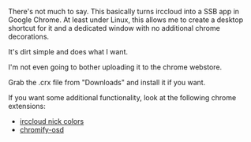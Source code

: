 There's not much to say. This basically turns irccloud into a SSB app in Google Chrome.
At least under Linux, this allows me to create a desktop shortcut for it and a dedicated window with no additional chrome decorations.

It's dirt simple and does what I want.

I'm not even going to bother uploading it to the chrome webstore.

Grab the .crx file from "Downloads" and install it if you want.

If you want some additional functionality, look at the following chrome extensions:

- [irccloud nick colors](https://chrome.google.com/webstore/detail/jhgnpcfeahhdnaddcbfhpncapfciline)
- [chromify-osd](https://chrome.google.com/webstore/detail/nmgdlkljbfeeinemfljcbmnkmbeligmn)

